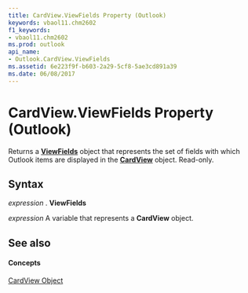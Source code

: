 ```yaml
---
title: CardView.ViewFields Property (Outlook)
keywords: vbaol11.chm2602
f1_keywords:
- vbaol11.chm2602
ms.prod: outlook
api_name:
- Outlook.CardView.ViewFields
ms.assetid: 6e223f9f-b603-2a29-5cf8-5ae3cd891a39
ms.date: 06/08/2017
---
```



# CardView.ViewFields Property (Outlook)

Returns a **[ViewFields](viewfields-object-outlook.md)** object that represents the set of fields with which Outlook items are displayed in the **[CardView](cardview-object-outlook.md)** object. Read-only.


## Syntax

 _expression_ . **ViewFields**

 _expression_ A variable that represents a **CardView** object.


## See also


#### Concepts


[CardView Object](cardview-object-outlook.md)

